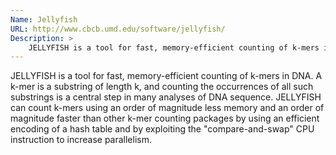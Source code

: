 ```yaml
---
Name: Jellyfish
URL: http://www.cbcb.umd.edu/software/jellyfish/
Description: >
    JELLYFISH is a tool for fast, memory-efficient counting of k-mers in DNA.
---
```


JELLYFISH is a tool for fast, memory-efficient counting of k-mers in DNA. A k-mer is a substring of length k, and counting the occurrences of all such substrings is a central step in many analyses of DNA sequence. JELLYFISH can count k-mers using an order of magnitude less memory and an order of magnitude faster than other k-mer counting packages by using an efficient encoding of a hash table and by exploiting the "compare-and-swap" CPU instruction to increase parallelism.
